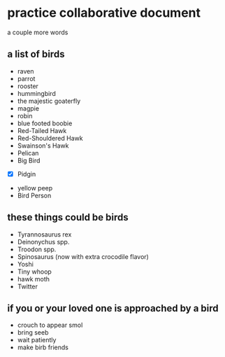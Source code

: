 # practice collaborative document

a couple more words

## a list of birds

- raven
- parrot
- rooster
- hummingbird
- the majestic goaterfly
- magpie
- robin
- blue footed boobie
- Red-Tailed Hawk
- Red-Shouldered Hawk
- Swainson's Hawk
- Pelican
- Big Bird
- [x] Pidgin
- yellow peep
- Bird Person

## these things could be birds

- Tyrannosaurus rex
- Deinonychus spp.
- Troodon spp.
- Spinosaurus (now with extra crocodile flavor)
- Yoshi
- Tiny whoop
- hawk moth
- Twitter


## if you or your loved one is approached by a bird

- crouch to appear smol
- bring seeb
- wait patiently
- make birb friends

